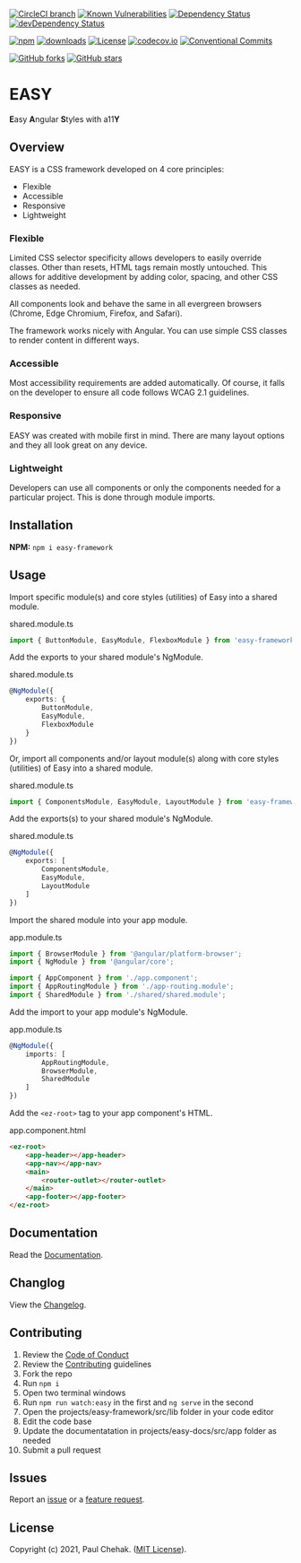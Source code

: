 [![CircleCI branch](https://img.shields.io/circleci/project/github/richpauly13/easy/master.svg?label=circleci)](https://circleci.com/gh/richpauly13/easy) [![Known Vulnerabilities](https://snyk.io/test/github/richpauly13/easy/badge.svg)](https://snyk.io/test/github/richpauly13/easy) [![Dependency Status](https://david-dm.org/richpauly13/easy.svg)](https://david-dm.org/richpauly13/easy) [![devDependency Status](https://david-dm.org/richpauly13/easy/dev-status.svg)](https://david-dm.org/richpauly13/easy?type=dev)

[![npm](https://img.shields.io/npm/v/easy-framework.svg)](https://www.npmjs.com/package/easy-framework) [![downloads](https://badgen.net/npm/dt/easy-framework)](https://www.npmjs.com/package/easy-framework) [![License](https://img.shields.io/badge/license-MIT-brightgreen.svg)](https://github.com/richpauly13/easy/blob/master/LICENSE) [![codecov.io](https://codecov.io/github/richpauly13/easy/coverage.svg?branch=master)](https://codecov.io/github/richpauly13/easy?branch=master) [![Conventional Commits](https://img.shields.io/badge/Conventional%20Commits-1.0.0-brightgreen.svg)](https://conventionalcommits.org)

[![GitHub forks](https://img.shields.io/github/forks/richpauly13/easy.svg?style=social&label=Fork)](https://github.com/richpauly13/easy/fork) [![GitHub stars](https://img.shields.io/github/stars/richpauly13/easy.svg?style=social&label=Star)](https://github.com/richpauly13/easy)

# EASY

**E**asy **A**ngular **S**tyles with a11**Y**

## Overview

EASY is a CSS framework developed on 4 core principles:

-   Flexible
-   Accessible
-   Responsive
-   Lightweight

### Flexible

Limited CSS selector specificity allows developers to easily override classes. Other than resets, HTML tags remain mostly untouched. This allows for additive development by adding color, spacing, and other CSS classes as needed.

All components look and behave the same in all evergreen browsers (Chrome, Edge Chromium, Firefox, and Safari).

The framework works nicely with Angular. You can use simple CSS classes to render content in different ways.

### Accessible

Most accessibility requirements are added automatically. Of course, it falls on the developer to ensure all code follows WCAG 2.1 guidelines.

### Responsive

EASY was created with mobile first in mind. There are many layout options and they all look great on any device.

### Lightweight

Developers can use all components or only the components needed for a particular project. This is done through module imports.

## Installation

**NPM:** `npm i easy-framework`

## Usage

Import specific module(s) and core styles (utilities) of Easy into a shared module.

shared.module.ts

```ts
import { ButtonModule, EasyModule, FlexboxModule } from 'easy-framework';
```

Add the exports to your shared module's NgModule.

shared.module.ts

```ts
@NgModule({
    exports: {
        ButtonModule,
        EasyModule,
        FlexboxModule
    }
})
```

Or, import all components and/or layout module(s) along with core styles (utilities) of Easy into a shared module.

shared.module.ts

```ts
import { ComponentsModule, EasyModule, LayoutModule } from 'easy-framework';
```

Add the exports(s) to your shared module's NgModule.

shared.module.ts

```ts
@NgModule({
    exports: [
        ComponentsModule,
        EasyModule,
        LayoutModule
    ]
})
```

Import the shared module into your app module.

app.module.ts

```ts
import { BrowserModule } from '@angular/platform-browser';
import { NgModule } from '@angular/core';

import { AppComponent } from './app.component';
import { AppRoutingModule } from './app-routing.module';
import { SharedModule } from './shared/shared.module';
```

Add the import to your app module's NgModule.

app.module.ts

```ts
@NgModule({
    imports: [
        AppRoutingModule,
        BrowserModule,
        SharedModule        
    ]
})
```

Add the `<ez-root>` tag to your app component's HTML.

app.component.html

```html
<ez-root>
    <app-header></app-header>
    <app-nav></app-nav>
    <main>
        <router-outlet></router-outlet>
    </main>
    <app-footer></app-footer>
</ez-root>
```

## Documentation

Read the [Documentation](https://richpauly13.github.io/easy/).

## Changlog

View the [Changelog](https://github.com/richpauly13/easy/blob/master/projects/easy-framework/CHANGELOG.md).

## Contributing

1. Review the [Code of Conduct](https://github.com/richpauly13/easy/blob/master/CODE_OF_CONDUCT.md)
1. Review the [Contributing](https://github.com/richpauly13/easy/blob/master/CONTRIBUTING.md) guidelines
1. Fork the repo
1. Run `npm i`
1. Open two terminal windows
1. Run `npm run watch:easy` in the first and `ng serve` in the second
1. Open the projects/easy-framework/src/lib folder in your code editor
1. Edit the code base
1. Update the documentatation in projects/easy-docs/src/app folder as needed
1. Submit a pull request

## Issues

Report an [issue](https://github.com/richpauly13/easy/issues/new?template=bug_report.md) or a [feature request](https://github.com/richpauly13/easy/issues/new?template=feature_request.md).

## License

Copyright (c) 2021, Paul Chehak. ([MIT License](https://github.com/richpauly13/easy/blob/master/LICENSE.md)).
